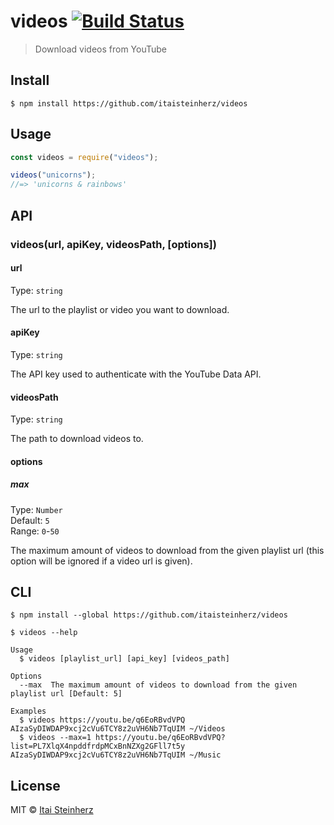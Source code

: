# videos [![Build Status](https://travis-ci.org/itaisteinherz/videos.svg?branch=master)](https://travis-ci.org/itaisteinherz/videos)

> Download videos from YouTube


## Install

```
$ npm install https://github.com/itaisteinherz/videos
```


## Usage

```js
const videos = require("videos");

videos("unicorns");
//=> 'unicorns & rainbows'
```


## API

### videos(url, apiKey, videosPath, [options])

#### url

Type: `string`

The url to the playlist or video you want to download.

#### apiKey

Type: `string`

The API key used to authenticate with the YouTube Data API.

#### videosPath

Type: `string`

The path to download videos to.

#### options

##### max

Type: `Number`<br>
Default: `5`<br>
Range: `0`-`50`

The maximum amount of videos to download from the given playlist url (this option will be ignored if a video url is given).


## CLI

```
$ npm install --global https://github.com/itaisteinherz/videos
```

```
$ videos --help

Usage
  $ videos [playlist_url] [api_key] [videos_path]

Options
  --max  The maximum amount of videos to download from the given playlist url [Default: 5]

Examples
  $ videos https://youtu.be/q6EoRBvdVPQ AIzaSyDIWDAP9xcj2cVu6TCY8z2uVH6Nb7TqUIM ~/Videos
  $ videos --max=1 https://youtu.be/q6EoRBvdVPQ?list=PL7XlqX4npddfrdpMCxBnNZXg2GFll7t5y AIzaSyDIWDAP9xcj2cVu6TCY8z2uVH6Nb7TqUIM ~/Music
```


## License

MIT © [Itai Steinherz](https://github.com/itaisteinherz)
